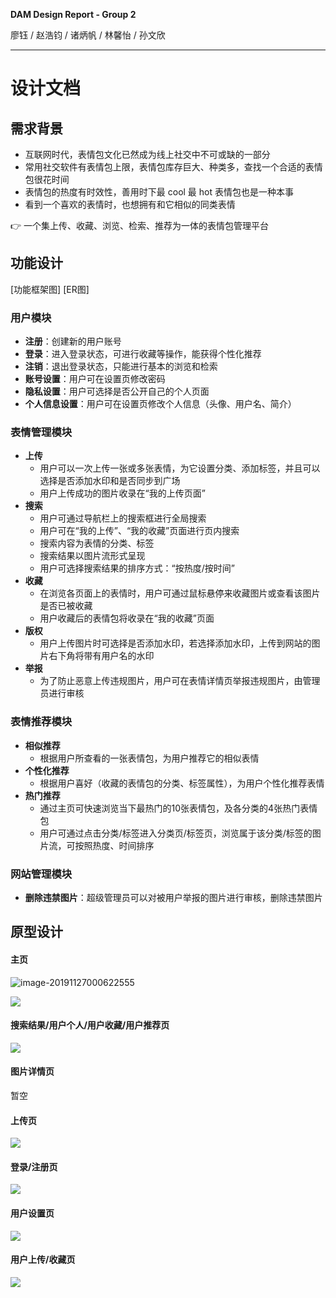 **DAM Design Report - Group 2**

廖钰 / 赵浩钧 / 诸炳帆 / 林馨怡 / 孙文欣

---

# 设计文档

## 需求背景

- 互联网时代，表情包文化已然成为线上社交中不可或缺的一部分
- 常用社交软件有表情包上限，表情包库存巨大、种类多，查找一个合适的表情包很花时间
- 表情包的热度有时效性，善用时下最 cool 最 hot 表情包也是一种本事
- 看到一个喜欢的表情时，也想拥有和它相似的同类表情

👉 一个集上传、收藏、浏览、检索、推荐为一体的表情包管理平台

## 功能设计

[功能框架图]
[ER图]

### 用户模块

- **注册**：创建新的用户账号
- **登录**：进入登录状态，可进行收藏等操作，能获得个性化推荐
- **注销**：退出登录状态，只能进行基本的浏览和检索
- **账号设置**：用户可在设置页修改密码
- **隐私设置**：用户可选择是否公开自己的个人页面
- **个人信息设置**：用户可在设置页修改个人信息（头像、用户名、简介）

### 表情管理模块

- **上传**
  - 用户可以一次上传一张或多张表情，为它设置分类、添加标签，并且可以选择是否添加水印和是否同步到广场
  - 用户上传成功的图片收录在“我的上传页面”
- **搜索**
  - 用户可通过导航栏上的搜索框进行全局搜索
  - 用户可在“我的上传”、“我的收藏”页面进行页内搜索
  - 搜索内容为表情的分类、标签
  - 搜索结果以图片流形式呈现
  - 用户可选择搜索结果的排序方式：“按热度/按时间”
- **收藏**
  - 在浏览各页面上的表情时，用户可通过鼠标悬停来收藏图片或查看该图片是否已被收藏
  - 用户收藏后的表情包将收录在“我的收藏”页面
- **版权**
  - 用户上传图片时可选择是否添加水印，若选择添加水印，上传到网站的图片右下角将带有用户名的水印
- **举报**
  - 为了防止恶意上传违规图片，用户可在表情详情页举报违规图片，由管理员进行审核

### 表情推荐模块

- **相似推荐**
  - 根据用户所查看的一张表情包，为用户推荐它的相似表情
- **个性化推荐**
  - 根据用户喜好（收藏的表情包的分类、标签属性），为用户个性化推荐表情
- **热门推荐**
  - 通过主页可快速浏览当下最热门的10张表情包，及各分类的4张热门表情包
  - 用户可通过点击分类/标签进入分类页/标签页，浏览属于该分类/标签的图片流，可按照热度、时间排序

### 网站管理模块

- **删除违禁图片**：超级管理员可以对被用户举报的图片进行审核，删除违禁图片

## 原型设计

#### 主页

![image-20191127000622555](C:\Users\47017\AppData\Roaming\Typora\typora-user-images\image-20191127000622555.png)



![](C:/Users/47017/Desktop/design/Untitled-0ceefbf4-9865-478e-8691-26c662453bd4.png)

#### 搜索结果/用户个人/用户收藏/用户推荐页

![](C:/Users/47017/Desktop/design/Untitled-adc3a2a6-4e6c-4b4a-9a81-7c5a71564889.png)

#### 图片详情页

暂空

#### 上传页

![](C:/Users/47017/Desktop/design/Untitled-6dac4333-0d09-47f2-b4f9-be5744f45878.png)

#### 登录/注册页

![](C:/Users/47017/Desktop/design/Untitled-0e7835f5-6d03-4c14-9044-7b1c4f16775d.png)

#### 用户设置页

![](C:/Users/47017/Desktop/design/Untitled-29a186c9-8326-4e8f-82b6-eb10eace6af1.png)

#### 用户上传/收藏页

![](Untitled-cfd6eb38-8d6c-494c-989b-fdd016d1de38.png)